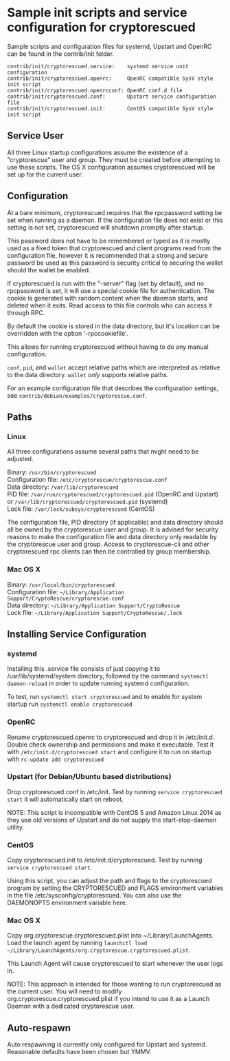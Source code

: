 Sample init scripts and service configuration for cryptorescued
==========================================================

Sample scripts and configuration files for systemd, Upstart and OpenRC
can be found in the contrib/init folder.

    contrib/init/cryptorescued.service:    systemd service unit configuration
    contrib/init/cryptorescued.openrc:     OpenRC compatible SysV style init script
    contrib/init/cryptorescued.openrcconf: OpenRC conf.d file
    contrib/init/cryptorescued.conf:       Upstart service configuration file
    contrib/init/cryptorescued.init:       CentOS compatible SysV style init script

Service User
---------------------------------

All three Linux startup configurations assume the existence of a "cryptorescue" user
and group.  They must be created before attempting to use these scripts.
The OS X configuration assumes cryptorescued will be set up for the current user.

Configuration
---------------------------------

At a bare minimum, cryptorescued requires that the rpcpassword setting be set
when running as a daemon.  If the configuration file does not exist or this
setting is not set, cryptorescued will shutdown promptly after startup.

This password does not have to be remembered or typed as it is mostly used
as a fixed token that cryptorescued and client programs read from the configuration
file, however it is recommended that a strong and secure password be used
as this password is security critical to securing the wallet should the
wallet be enabled.

If cryptorescued is run with the "-server" flag (set by default), and no rpcpassword is set,
it will use a special cookie file for authentication. The cookie is generated with random
content when the daemon starts, and deleted when it exits. Read access to this file
controls who can access it through RPC.

By default the cookie is stored in the data directory, but it's location can be overridden
with the option '-rpccookiefile'.

This allows for running cryptorescued without having to do any manual configuration.

`conf`, `pid`, and `wallet` accept relative paths which are interpreted as
relative to the data directory. `wallet` *only* supports relative paths.

For an example configuration file that describes the configuration settings,
see `contrib/debian/examples/cryptorescue.conf`.

Paths
---------------------------------

### Linux

All three configurations assume several paths that might need to be adjusted.

Binary:              `/usr/bin/cryptorescued`  
Configuration file:  `/etc/cryptorescue/cryptorescue.conf`  
Data directory:      `/var/lib/cryptorescued`  
PID file:            `/var/run/cryptorescued/cryptorescued.pid` (OpenRC and Upstart) or `/var/lib/cryptorescued/cryptorescued.pid` (systemd)  
Lock file:           `/var/lock/subsys/cryptorescued` (CentOS)  

The configuration file, PID directory (if applicable) and data directory
should all be owned by the cryptorescue user and group.  It is advised for security
reasons to make the configuration file and data directory only readable by the
cryptorescue user and group.  Access to cryptorescue-cli and other cryptorescued rpc clients
can then be controlled by group membership.

### Mac OS X

Binary:              `/usr/local/bin/cryptorescued`  
Configuration file:  `~/Library/Application Support/CryptoRescue/cryptorescue.conf`  
Data directory:      `~/Library/Application Support/CryptoRescue`  
Lock file:           `~/Library/Application Support/CryptoRescue/.lock`  

Installing Service Configuration
-----------------------------------

### systemd

Installing this .service file consists of just copying it to
/usr/lib/systemd/system directory, followed by the command
`systemctl daemon-reload` in order to update running systemd configuration.

To test, run `systemctl start cryptorescued` and to enable for system startup run
`systemctl enable cryptorescued`

### OpenRC

Rename cryptorescued.openrc to cryptorescued and drop it in /etc/init.d.  Double
check ownership and permissions and make it executable.  Test it with
`/etc/init.d/cryptorescued start` and configure it to run on startup with
`rc-update add cryptorescued`

### Upstart (for Debian/Ubuntu based distributions)

Drop cryptorescued.conf in /etc/init.  Test by running `service cryptorescued start`
it will automatically start on reboot.

NOTE: This script is incompatible with CentOS 5 and Amazon Linux 2014 as they
use old versions of Upstart and do not supply the start-stop-daemon utility.

### CentOS

Copy cryptorescued.init to /etc/init.d/cryptorescued. Test by running `service cryptorescued start`.

Using this script, you can adjust the path and flags to the cryptorescued program by
setting the CRYPTORESCUED and FLAGS environment variables in the file
/etc/sysconfig/cryptorescued. You can also use the DAEMONOPTS environment variable here.

### Mac OS X

Copy org.cryptorescue.cryptorescued.plist into ~/Library/LaunchAgents. Load the launch agent by
running `launchctl load ~/Library/LaunchAgents/org.cryptorescue.cryptorescued.plist`.

This Launch Agent will cause cryptorescued to start whenever the user logs in.

NOTE: This approach is intended for those wanting to run cryptorescued as the current user.
You will need to modify org.cryptorescue.cryptorescued.plist if you intend to use it as a
Launch Daemon with a dedicated cryptorescue user.

Auto-respawn
-----------------------------------

Auto respawning is currently only configured for Upstart and systemd.
Reasonable defaults have been chosen but YMMV.
